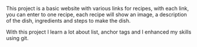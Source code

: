 This project is a basic website with various links for recipes, with each link, you can enter to one recipe, each recipe will show an image, a description of the dish, ingredients and steps to make the dish.

With this project I learn a lot about list, anchor tags and I enhanced my skills using git.